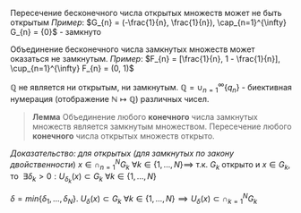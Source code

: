 Пересечение бесконечного числа открытых множеств может не быть открытым
*Пример*: $G_{n} = (-\frac{1}{n}, \frac{1}{n}), \cap_{n=1}^{\infty} G_{n} = {0}$ - замкнуто

Объединение бесконечного числа замкнутых множеств может оказаться не замкнутым.
*Пример*: $F_{n} = [\frac{1}{n}, 1 - \frac{1}{n}], \cup_{n=1}^{\infty} F_{n} = (0, 1)$

$\mathbb{Q}$ не является ни открытым, ни замкнутым. $\mathbb{Q} = \cup_{n=1}^{\infty} \{q_{n}\}$ - биективная нумерация (отображение $\mathbb{N} \mapsto \mathbb{Q}$) различных чисел.

>**Лемма**
>Объединение любого **конечного** числа замкнутых множеств является замкнутым множеством. Пересечение любого **конечного** числа открытых множеств открыто.

*Доказательство: для открытых (для замкнутых по закону двойственности*)
$x \in \cap_{n=1}^{N} G_{k} \ \forall k \in \{ 1, \dots, N \} \implies$ т.к. $G_{k}$ открыто и $x \in G_{k}$, то $\ \exists \delta_{k}> 0 : U_{\delta_{k}}(x) \subset G_{k} \ \forall k \in \{1, \dots, N\}$

$\delta = min \{ \delta _{1}, \dots, \delta_{N} \}$.  $U_{\delta}(x) \subset G_{k}  \ \forall k \in \{ 1,\dots, N \} \implies U_{\delta}(x)\subset \cap_{k=1}^N G_{k}$